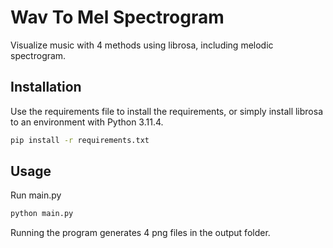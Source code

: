 # Wav To Mel Spectrogram

Visualize music with 4 methods using librosa, including melodic spectrogram.

## Installation

Use the requirements file to install the requirements, or simply install librosa to an environment with Python 3.11.4.

```bash
pip install -r requirements.txt
```

## Usage

Run main.py

```bash
python main.py
```

Running the program generates 4 png files in the output folder.
